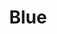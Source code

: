 --- 
title: "Blue"
publishdate: "2019-2-17T16:48:46+02:00"
src: "https://365manga.net/manga/blue"
image: "https://data.365manga.net/images/thumbnails/30514-blue.jpg"
description: " Kayako Kirishima who lives in Niigata is almost ready to go off to college but is lonely and unsure of her future. Masami Endo is a girl who has been ostracized and made a social outcast for having an abortion. The two girls meet each other in class one day and become good friends. Gradually Kirishima falls in love with Endo and the relationship becomes more personal. From…"
---